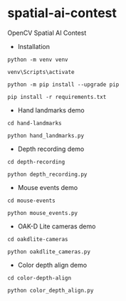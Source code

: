 # spatial-ai-contest
OpenCV Spatial AI Contest

- Installation

```
python -m venv venv
```

```
venv\Scripts\activate
```

```
python -m pip install --upgrade pip
```

```
pip install -r requirements.txt
```

- Hand landmarks demo

```
cd hand-landmarks
```

```
python hand_landmarks.py
```

- Depth recording demo

```
cd depth-recording
```

```
python depth_recording.py
```

- Mouse events demo

```
cd mouse-events
```

```
python mouse_events.py
```

- OAK-D Lite cameras demo

```
cd oakdlite-cameras
```

```
python oakdlite_cameras.py
```

- Color depth align demo

```
cd color-depth-align
```

```
python color_depth_align.py
```